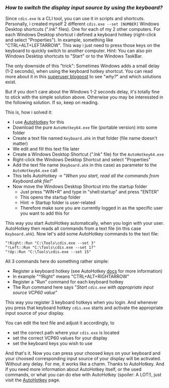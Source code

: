 ### _How to switch the display input source by using the keyboard?_

Since `cdis.exe` is a CLI tool, you can use it in scripts and shortcuts. Personally, i created myself 2 different `cdis.exe --set [NUMBER]` Windows Desktop shortcuts (".lnk" files). One for each of my 2 other computers. For each Windows Desktop shortcut i defined a keyboard hotkey (right-click and select "Properties"). In example, something like "CTRL+ALT+LEFTARROW". This way i just need to press those keys on the keyboard to quickly switch to another computer. Hint: You can also pin Windows Desktop shortcuts to "Start" or to the Windows TaskBar.

The only downside of this "trick": Sometimes Windows adds a small delay (1-2 seconds), when using the keyboard hotkey shortcut. You can read more about it in this [superuser blogpost](https://superuser.com/questions/426947/slow-windows-desktop-keyboard-shortcuts) to see "_why?_" and which solutions exist.

But if you don't care about the Windows 1-2 seconds delay, it's totally fine to stick with the simple solution above. Otherwise you may be interessted in the following solution. If so, keep on reading.

This is, how i solved it:
- I use [AutoHotkey](https://www.autohotkey.com) for this
- Download the pure `AutoHotkey64.exe` file (portable version) into some folder
- Create a text file named `Keyboard.ahk` in that folder (file name doesn't matter)
- We edit and fill this text file later
- Create a Windows Desktop Shortcut (".lnk" file) for the `AutoHotkey64.exe`
- Right-click the Windows Desktop Shortcut and select "Properties"
- Add the text file name (`Keyboard.ahk` in this case) as parameter to the `AutoHotkey64.exe` call
- This tells AutoHotkey -> "_When you start, read all the commands from Keyboard.ahk file!_"
- Now move the Windows Desktop Shortcut into the startup folder
  - Just press "WIN+R" and type in "shell:startup" and press "ENTER"
  - This opens the startup folder
  - Hint -> Startup folder is user-related
  - Therefore make sure you are currently logged in as the specific user you want to add this for

This way you start AutoHotkey automatically, when you login with your user. AutoHotkey then reads all commands from a text file (in this case `Keyboard.ahk`). Now let's add some AutoHotkey commands to the text file:

```
^!Right::Run "C:\Tools\cdis.exe --set 3"
^!Left::Run "C:\Tools\cdis.exe --set 17"
^!Up::Run "C:\Tools\cdis.exe --set 15"
```

All 3 commands here do something rather simple:
- Register a keyboard hotkey (see AutoHotkey [docs](https://www.autohotkey.com/docs/v2) for more information)
- In example "^!Right" means "CTRL+ALT+RIGHTARROW"
- Register a "Run" command for each keyboard hotkey
- The Run command here says "_Start `cdis.exe` with appropriate input source VCP60 value_"

This way you register 3 keyboard hotkeys when you login. And whenever you press that keyboard hotkey `cdis.exe` starts and activate the appropriate input source of your display.

You can edit the text file and adjust it accordingly, to
- set the correct path where your `cdis.exe` is located
- set the correct VCP60 values for your display
- set the keyboard keys you wish to use

And that's it. Now you can press your choosed keys on your keyboard and your choosed corresponding input source of your display will be activated. Without any delay. For me, it works like a charm. Thanks to AutoHotkey. And if you need more information about AutoHotkey itself, or the used commands, or what you can do else with AutoHotkey (spoiler: A LOT!), just visit the [AutoHotkey](https://www.autohotkey.com) page.
